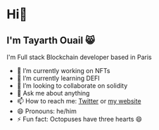 # Hi👋
## I'm Tayarth Ouail 😸

I'm Full stack Blockchain developer based in Paris

- 🔭 I’m currently working on NFTs
- 🌱 I’m currently learning DEFI
- 👯 I’m looking to collaborate on solidity
- 💬 Ask me about anything
- 📫 How to reach me: [Twitter](https://twitter.com/Tayarthouail) or [my website](https://www.tayarthouail.com/)
- 😄 Pronouns: he/him
- ⚡ Fun fact: Octopuses have three hearts 😄

